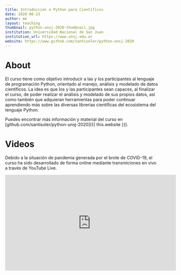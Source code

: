 ```yaml
---
title: Introducción a Python para Científicxs
date: 2020-06-23
author: me
layout: teaching
thumbnail: python-unsj-2020-thumbnail.jpg
institution: Universidad Nacional de San Juan
institution_url: https://www.unsj.edu.ar
website: https://www.github.com/santisoler/python-unsj-2020
---
```


# About

El curso tiene como objetivo introducir a las y los participantes al lenguaje
de programación Python, orientado al manejo, análisis y modelado de datos
científicos. La idea es que los y las participantes sean capaces, al finalizar
el curso, de poder realizar el análisis y modelado de sus propios datos, así
como también que adquieran herramientas para poder continuar aprendiendo más
sobre las diversas librerías científicas del ecosistema del lenguaje Python.


Puedes encontrar más información y material del curso en
[github.com/santisoler/python-unsj-2020]({{ this.website }}).

# Videos

Debido a la situación de pandemia generada por el brote de COVID-19, el curso
ha sido desarrollado de forma online mediante transmiciones en vivo a través de
YouTube Live.

<div class="videowrapper">
<iframe
    width="560"
    height="315"
    src="https://www.youtube-nocookie.com/embed/videoseries?list=PL-__b47x5vlHisjuu_tTfiIe8BefmNWZD"
    frameborder="0"
    allow="accelerometer; autoplay; encrypted-media; gyroscope; picture-in-picture"
    allowfullscreen
></iframe>
</div>
